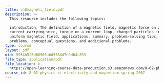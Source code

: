 ```yaml
---
title: ch8magneti_field.pdf
description: >-
  This resource includes the following topics:

  introduction, The definition of a magnetic field, magnetic force on a
  current-carrying wire, torque on a current loop, charged particles in a
  uniform magnetic field, applications, summary, problem-solving tips, solved
  problems, conceptual questions, and additional problems.
type: course
layout: pdf
uid: 5954b5f5d08503abd5534d7e9db4c893
file_type: application/pdf
file_location: >-
  https://open-learning-course-data-production.s3.amazonaws.com/8-02-physics-ii-electricity-and-magnetism-spring-2007/5954b5f5d08503abd5534d7e9db4c893_ch8magneti_field.pdf
course_id: 8-02-physics-ii-electricity-and-magnetism-spring-2007
---
```

